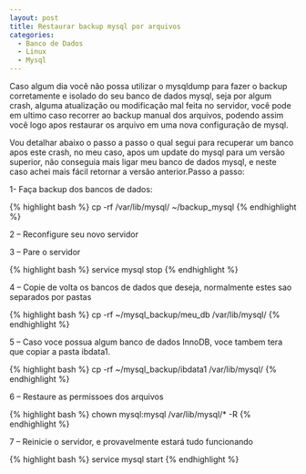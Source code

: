 ```yaml
---
layout: post
title: Restaurar backup mysql por arquivos
categories:
  - Banco de Dados
  - Linux
  - Mysql
---
```

Caso algum dia você não possa utilizar o mysqldump para fazer o backup corretamente e isolado do seu banco de dados mysql, seja por algum crash, alguma atualização ou modificação mal feita no servidor, você pode em ultimo caso recorrer ao backup manual dos arquivos, podendo assim você logo apos restaurar os arquivo em uma nova configuração de mysql.

Vou detalhar abaixo o passo a passo o qual segui para recuperar um banco apos este crash, no meu caso, apos um update do mysql para um versão superior, não conseguia mais ligar meu banco de dados mysql, e neste caso achei mais fácil retornar a versão anterior.<!--more-->Passo a passo:

1- Faça backup dos bancos de dados:

{% highlight bash %}
cp -rf /var/lib/mysql/ ~/backup_mysql
{% endhighlight %}

2 &#8211; Reconfigure seu novo servidor

3 &#8211; Pare o servidor

{% highlight bash %}
service mysql stop
{% endhighlight %}

4 &#8211; Copie de volta os bancos de dados que deseja, normalmente estes sao separados por pastas

{% highlight bash %}
cp -rf ~/mysql_backup/meu_db /var/lib/mysql/
{% endhighlight %}

5 &#8211; Caso voce possua algum banco de dados InnoDB, voce tambem tera que copiar a pasta ibdata1.

{% highlight bash %}
cp -rf ~/mysql_backup/ibdata1 /var/lib/mysql/
{% endhighlight %}

6 &#8211; Restaure as permissoes dos arquivos

{% highlight bash %}
chown mysql:mysql /var/lib/mysql/* -R
{% endhighlight %}

7 &#8211; Reinicie o servidor, e provavelmente estará tudo funcionando

{% highlight bash %}
service mysql start
{% endhighlight %}